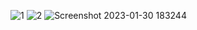 
![1](https://user-images.githubusercontent.com/109558383/215492982-10ef4c22-2258-4cfa-a1e3-8b64ada8fe4c.PNG)
![2](https://user-images.githubusercontent.com/109558383/215493015-0a68f5d8-eb72-4b45-9e6b-2802e8fef47b.PNG)
![Screenshot 2023-01-30 183244](https://user-images.githubusercontent.com/109558383/215492316-f98ee919-ce4f-4b15-a147-1d956aaa00a3.png)
